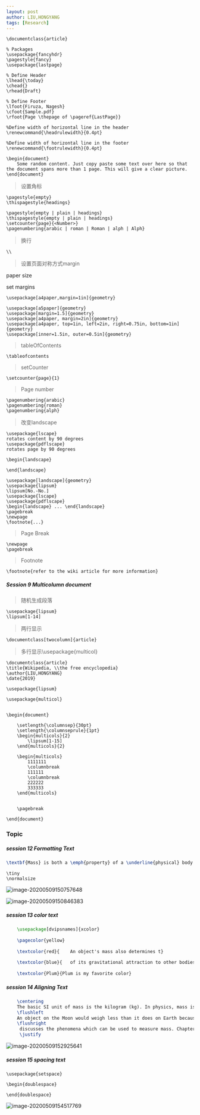 ```yaml
---
layout: post
author: LIU,HONGYANG
tags: [Research]
---
```






```
\documentclass{article}

% Packages
\usepackage{fancyhdr}
\pagestyle{fancy}
\usepackage{lastpage} 

% Define Header
\lhead{\today}
\chead{}
\rhead{Draft}

% Define Footer
\lfoot{Firuza, Nagesh}
\cfoot{Sample.pdf}
\rfoot{Page \thepage of \pageref{LastPage}}

%Define width of horizontal line in the header
\renewcommand{\headrulewidth}{0.4pt}

%Define width of horizontal line in the footer
\renewcommand{\footrulewidth}{0.4pt}

\begin{document}
	Some random content. Just copy paste some text over here so that the document spans more than 1 page. This will give a clear picture.
\end{document}
```









> 设置角标



```
\pagestyle{empty}
\thispagestyle{headings}
```



```
\pagestyle{empty | plain | headings}
\thispagestyle{empty | plain | headings}
\setcounter{page}{<Number>}
\pagenumbering{arabic | roman | Roman | alph | Alph}
```



> 换行

```
\\
```





> 设置页面对称方式margin

paper size

set margins

```
\usepackage[a4paper,margin=1in]{geometry}
```



```
\usepackage[a5paper]{geometry}
\usepackage[margin=1.5]{geometry} 
\usepackage[a4paper, margin=2in]{geometry} 
\usepackage[a4paper, top=1in, left=2in, right=0.75in, bottom=1in]{geometry}
\usepackage[inner=1.5in, outer=0.5in]{geometry}
```







> tableOfContents



```
\tableofcontents
```





> setCounter



```
\setcounter{page}{1}
```





> Page number

```
\pagenumbering{arabic}
\pagenumbering{roman}
\pagenumbering{alph}
```





> 改变landscape

```
\usepackage{lscape}
rotates content by 90 degrees
\usepackage{pdflscape}
rotates page by 90 degrees

\begin{landscape}

\end{landscape}
```



```
\usepackage[landscape]{geometry}
\usepackage{lipsum}
\lipsum[No.-No.]
\usepackage{lscape}
\usepackage{pdflscape}
\begin{landscape} ... \end{landscape}
\pagebreak
\newpage
\footnote{...}
```





> Page Break



```
\newpage
\pagebreak
```





> Footnote



```
\footnote{refer to the wiki article for more information}
```





##### Session 9 Multicolumn document 



> 随机生成段落

```
\usepackage{lipsum}
\lipsum[1-14]
```



> 两行显示



```
\documentclass[twocolumn]{article}
```



> 多行显示\usepackage{multicol}

```
\documentclass{article}
\title{Wikipedia, \\the free encyclopedia}
\author{LIU,HONGYANG}
\date{2019}

\usepackage{lipsum}

\usepackage{multicol}


\begin{document}
	
	\setlength{\columnsep}{30pt}
	\setlength{\columnseprule}{1pt}
	\begin{multicols}{2}
		\lipsum[1-15]
	\end{multicols}{2}
	
	\begin{multicols}
		1111111	
		\columnbreak
		111111		
		\columnbreak
		222222
		333333
	\end{multicols}
  		
 
  	\pagebreak
  	
\end{document}
```







### Topic



##### session 12 Formatting Text



```latex
\textbf{Mass} is both a \emph{property} of a \underline{physical} body and a{ \Large to acceleration} (a change in its state of motion) when a{ \footnotesize net force} is applied. An object's mass also determines the strength of its gravitational attraction to other bodies.The basic SI unit of mass is the kilogram (kg).
```



```
\tiny
\normalsize
```





![image-20200509150757648](https://tva1.sinaimg.cn/large/007S8ZIlgy1gem7r6r7lnj30fo0fygmt.jpg)





![image-20200509150846383](https://tva1.sinaimg.cn/large/007S8ZIlgy1gem7rzqk1hj30ng0g4wga.jpg)



##### session 13 color text



```latex
    \usepackage[dvipsnames]{xcolor}
    
    \pagecolor{yellow}
    
    \textcolor{red}{	An object's mass also determines t}
   
    \textcolor{blue}{	of its gravitational attraction to other bodies.  }
   
    \textcolor{Plum}{Plum is my favorite color}
```





##### session 14 Aligning Text

```latex
	\centering
	The basic SI unit of mass is the kilogram (kg). In physics, mass is not the same as weight, even though mass is often determined by measuring the object's weight using a spring scale, rather than balance scale comparing it directly with known masses. 
	\flushleft
	An object on the Moon would weigh less than it does on Earth because of the lower gravity, but it would still have the same mass. This is because weight is a force, while mass is the property that (along with gravity) determines the strength of this force. Chapter 1
	\flushright
	 discusses the phenomena which can be used to measure mass. Chapter 2 discusses the unit standards. Chapter 3 on Page XYZ discusses various concepts like Gravitational Force, Newton's Cannonball, etc.. The chapter ends with some discussion on kinetic energy.
	 \justify
```



![image-20200509152925641](https://tva1.sinaimg.cn/large/007S8ZIlgy1gem8dhc7tlj30vq0d4t9w.jpg)



##### session 15 spacing text





```
\usepackage{setspace}

\begin{doublespace}

\end{doublespace}
```



![image-20200509154517769](https://tva1.sinaimg.cn/large/007S8ZIlgy1gem8u029sdj30x80fiwg0.jpg)





